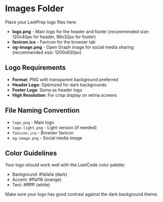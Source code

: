 # Images Folder

Place your LeetPrep logo files here:

- **logo.png** - Main logo for the header and footer (recommended size: 120x40px for header, 96x32px for footer)
- **favicon.ico** - Favicon for the browser tab
- **og-image.png** - Open Graph image for social media sharing (recommended size: 1200x630px)

## Logo Requirements

- **Format**: PNG with transparent background preferred
- **Header Logo**: Optimized for dark backgrounds
- **Footer Logo**: Same as header logo
- **High Resolution**: For crisp display on retina screens

## File Naming Convention

- `logo.png` - Main logo
- `logo-light.png` - Light version (if needed)
- `favicon.ico` - Browser favicon
- `og-image.png` - Social media image

## Color Guidelines

Your logo should work well with the LeetCode color palette:
- Background: #1a1a1a (dark)
- Accent: #ffa116 (orange)
- Text: #ffffff (white)

Make sure your logo has good contrast against the dark background theme.

